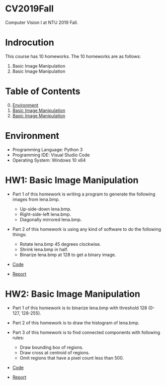 # CV2019Fall
Computer Vision I at NTU 2019 Fall.

# Indrocution
This course has 10 homeworks. The 10 homeworks are as follows:
1. Basic Image Manipulation
2. Basic Image Manipulation

# Table of Contents
<!--ts-->
   0. [Environment](https://github.com/vincent0628/CV2019Fall/blob/master/README.md#environment)
   1. [Basic Image Manipulation](https://github.com/vincent0628/CV2019Fall/blob/master/README.md#hw1-basic-image-manipulation)
   2. [Basic Image Manipulation](https://github.com/vincent0628/CV2019Fall/blob/master/README.md#hw2-basic-image-manipulation)

<!--te-->
# Environment
* Programming Language: Python 3
* Programming IDE: Visual Studio Code
* Operating System: Windows 10 x64

# HW1: Basic Image Manipulation
* Part 1 of this homework is writing a program to generate the following images from lena.bmp.
   * Up-side-down lena.bmp.
   * Right-side-left lena.bmp.
   * Diagonally mirrored lena.bmp.
* Part 2 of this homework is using any kind of software to do the following things:
   * Rotate lena.bmp 45 degrees clockwise.
   * Shrink lena.bmp in half.
   * Binarize lena.bmp at 128 to get a binary image.

* [Code](https://github.com/vincent0628/CV2019Fall/blob/master/R08921005_HW1_ver1/R08921005_HW1_ver1.py)
* [Report](https://github.com/vincent0628/CV2019Fall/blob/master/R08921005_HW1_ver1/R08921005_HW1_ver1.pdf)

# HW2: Basic Image Manipulation
* Part 1 of this homework is to binarize lena.bmp with threshold 128 (0-127, 128-255).
   
* Part 2 of this homework is to draw the histogram of lena.bmp.

* Part 3 of this homework is to find connected components with following rules:
   * Draw bounding box of regions.
   * Draw cross at centroid of regions.
   * Omit regions that have a pixel count less than 500.

* [Code](https://github.com/vincent0628/CV2019Fall/blob/master/R08921005_HW2_ver1/R08921005_HW2_ver1.py)
* [Report](https://github.com/vincent0628/CV2019Fall/blob/master/R08921005_HW2_ver1/R08921005_HW2_ver1.pdf)
